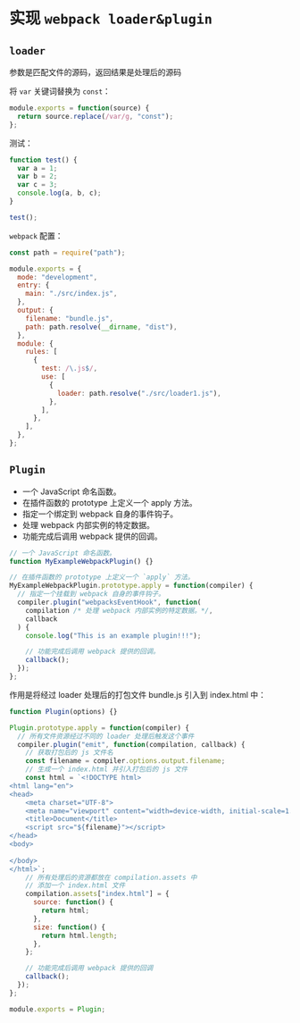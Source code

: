 # 实现 `webpack loader&plugin`

## `loader`

参数是匹配文件的源码，返回结果是处理后的源码

将 `var` 关键词替换为 `const`：

```js
module.exports = function(source) {
  return source.replace(/var/g, "const");
};
```

测试：

```js
function test() {
  var a = 1;
  var b = 2;
  var c = 3;
  console.log(a, b, c);
}

test();
```

`webpack` 配置：

```js
const path = require("path");

module.exports = {
  mode: "development",
  entry: {
    main: "./src/index.js",
  },
  output: {
    filename: "bundle.js",
    path: path.resolve(__dirname, "dist"),
  },
  module: {
    rules: [
      {
        test: /\.js$/,
        use: [
          {
            loader: path.resolve("./src/loader1.js"),
          },
        ],
      },
    ],
  },
};
```

## `Plugin`

- 一个 JavaScript 命名函数。
- 在插件函数的 prototype 上定义一个 apply 方法。
- 指定一个绑定到 webpack 自身的事件钩子。
- 处理 webpack 内部实例的特定数据。
- 功能完成后调用 webpack 提供的回调。

```js
// 一个 JavaScript 命名函数。
function MyExampleWebpackPlugin() {}

// 在插件函数的 prototype 上定义一个 `apply` 方法。
MyExampleWebpackPlugin.prototype.apply = function(compiler) {
  // 指定一个挂载到 webpack 自身的事件钩子。
  compiler.plugin("webpacksEventHook", function(
    compilation /* 处理 webpack 内部实例的特定数据。*/,
    callback
  ) {
    console.log("This is an example plugin!!!");

    // 功能完成后调用 webpack 提供的回调。
    callback();
  });
};
```

作用是将经过 loader 处理后的打包文件 bundle.js 引入到 index.html 中：

```js
function Plugin(options) {}

Plugin.prototype.apply = function(compiler) {
  // 所有文件资源经过不同的 loader 处理后触发这个事件
  compiler.plugin("emit", function(compilation, callback) {
    // 获取打包后的 js 文件名
    const filename = compiler.options.output.filename;
    // 生成一个 index.html 并引入打包后的 js 文件
    const html = `<!DOCTYPE html>
<html lang="en">
<head>
    <meta charset="UTF-8">
    <meta name="viewport" content="width=device-width, initial-scale=1.0">
    <title>Document</title>
    <script src="${filename}"></script>
</head>
<body>
    
</body>
</html>`;
    // 所有处理后的资源都放在 compilation.assets 中
    // 添加一个 index.html 文件
    compilation.assets["index.html"] = {
      source: function() {
        return html;
      },
      size: function() {
        return html.length;
      },
    };

    // 功能完成后调用 webpack 提供的回调
    callback();
  });
};

module.exports = Plugin;
```
